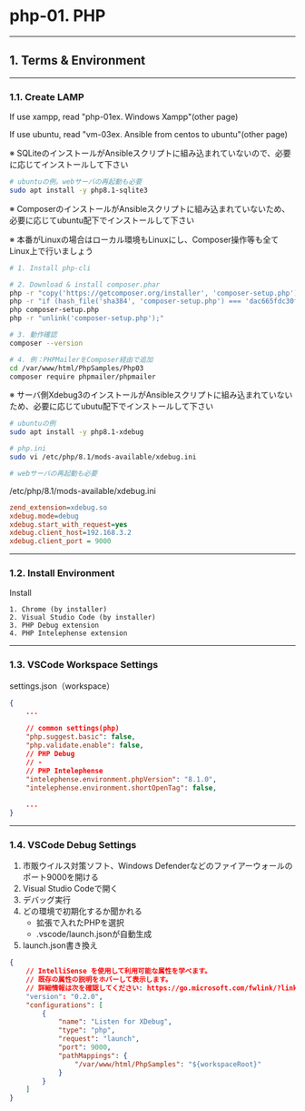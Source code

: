 # php-01. PHP
________________________________________
## 1. Terms & Environment
________________________________________
### 1.1. Create LAMP

If use xampp, read "php-01ex. Windows Xampp"(other page)

If use ubuntu, read "vm-03ex. Ansible from centos to ubuntu"(other page)

※ SQLiteのインストールがAnsibleスクリプトに組み込まれていないので、必要に応じてインストールして下さい

```bash
# ubuntuの例。webサーバの再起動も必要
sudo apt install -y php8.1-sqlite3
```

※ ComposerのインストールがAnsibleスクリプトに組み込まれていないため、必要に応じてubuntu配下でインストールして下さい

※ 本番がLinuxの場合はローカル環境もLinuxにし、Composer操作等も全てLinux上で行いましょう

```bash
# 1. Install php-cli

# 2. Download & install composer.phar
php -r "copy('https://getcomposer.org/installer', 'composer-setup.php');"
php -r "if (hash_file('sha384', 'composer-setup.php') === 'dac665fdc30fdd8ec78b38b9800061b4150413ff2e3b6f88543c636f7cd84f6db9189d43a81e5503cda447da73c7e5b6') { echo 'Installer verified'; } else { echo 'Installer corrupt'; unlink('composer-setup.php'); } echo PHP_EOL;"
php composer-setup.php
php -r "unlink('composer-setup.php');"

# 3. 動作確認
composer --version

# 4. 例：PHPMailerをComposer経由で追加
cd /var/www/html/PhpSamples/Php03
composer require phpmailer/phpmailer 
```

※ サーバ側Xdebug3のインストールがAnsibleスクリプトに組み込まれていないため、必要に応じてubutu配下でインストールして下さい

```bash
# ubuntuの例
sudo apt install -y php8.1-xdebug

# php.ini
sudo vi /etc/php/8.1/mods-available/xdebug.ini

# webサーバの再起動も必要
```

/etc/php/8.1/mods-available/xdebug.ini

```ini
zend_extension=xdebug.so
xdebug.mode=debug
xdebug.start_with_request=yes
xdebug.client_host=192.168.3.2
xdebug.client_port = 9000
```

________________________________________
### 1.2. Install Environment

Install

```text
1. Chrome (by installer)
2. Visual Studio Code (by installer)
3. PHP Debug extension
4. PHP Intelephense extension
```

________________________________________
### 1.3. VSCode Workspace Settings

settings.json（workspace）

```json
{    
    ...
    
    // common settings(php)
    "php.suggest.basic": false,
    "php.validate.enable": false,
    // PHP Debug
    // -
    // PHP Intelephense
    "intelephense.environment.phpVersion": "8.1.0",
    "intelephense.environment.shortOpenTag": false,
    
    ...
}
```

________________________________________
### 1.4. VSCode Debug Settings

1. 市販ウイルス対策ソフト、Windows Defenderなどのファイアーウォールのポート9000を開ける
2. Visual Studio Codeで開く
3. デバッグ実行
4. どの環境で初期化するか聞かれる
    - 拡張で入れたPHPを選択
    - .vscode/launch.jsonが自動生成
5. launch.json書き換え

```json
{
    // IntelliSense を使用して利用可能な属性を学べます。
    // 既存の属性の説明をホバーして表示します。
    // 詳細情報は次を確認してください: https://go.microsoft.com/fwlink/?linkid=830387
    "version": "0.2.0",
    "configurations": [
        {
            "name": "Listen for XDebug",
            "type": "php",
            "request": "launch",
            "port": 9000,
            "pathMappings": {
                "/var/www/html/PhpSamples": "${workspaceRoot}"
            }
        }
    ]
}
```